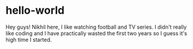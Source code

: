 # hello-world
Hey guys!
Nikhil here, I like watching football and TV series. I didn't really like coding and I have practically wasted the first two years so I guess it's high time I started.
